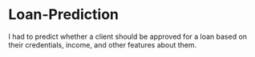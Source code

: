 # Loan-Prediction
I had to predict whether a client should be approved for a loan based on their credentials, income, and other features about them.
